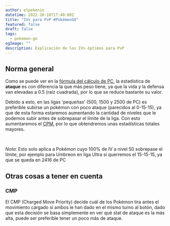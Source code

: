 ```yaml
---
author: elpekenin
datetime: 2022-10-16T17:40:00Z
title: "IVs para PvP #PokémonGO"
featured: false
draft: false
tags:
  - pokemon-go
ogImage: ""
description: Explicación de los IVs óptimos para PvP
---
```


## Norma general
Como se puede ver en la [fórmula del cálculo de PC](/posts/pokemon-stat-mechanics.html#c%C3%A1lculo-del-pc-de-un-pok%C3%A9mon), la estadística de **ataque** es con diferencia la que más peso tiene, ya que la vida y la defensa van elevadas a 0.5 (raíz cuadrada), por lo que se reduce bastante su valor.

Debido a esto, en las ligas 'pequeñas' (500, 1500 y 2500 de PC) es preferible subirse un pokémon con poco ataque (parecidos al 0-15-15), ya que de esta forma estaremos aumentando la cantidad de niveles que le podemos subir antes de sobrepasar el límite de la liga. Con esto aumentaremos el [CPM](https://elpekenin.dev/posts/pokemon-stat-mechanics.html#c%C3%A1lculo-de-estad%C3%ADsticas-reales), por lo que obtendremos unas estadísticas totales mayores.

<br />

*Nota*: Esto solo aplica a Pokémon cuyo 100% de IV a nivel 50 sobrepase el límite, por ejemplo para Umbreon en liga Ultra sí querremos el 15-15-15, ya que se queda en 2416 de PC

## Otras cosas a tener en cuenta
### CMP
El CMP (Charged Move Priority) decide cuál de los Pokémon tira antes el movimiento cargado si ambos le han dado en el mismo turno al botón, dado que esta decisión se basa simplemente en ver qué stat de ataque es la más alta, puede ser preferible tener un poco más de ataque.

<!-- TODO
### Break/bulkpoints
-->